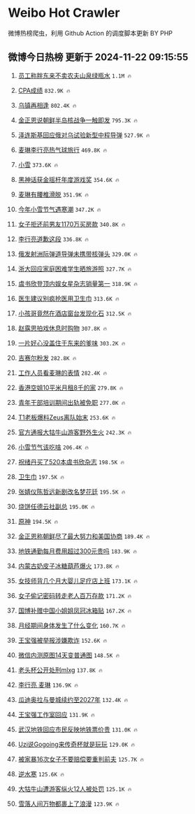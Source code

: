 # Weibo Hot Crawler 



微博热榜爬虫，利用 Github Action 的调度脚本更新 BY PHP 


## 微博今日热榜 更新于 2024-11-22 09:15:55 
1. [员工称胖东来不卖农夫山泉绿瓶水](https://s.weibo.com/weibo?q=%23%E5%91%98%E5%B7%A5%E7%A7%B0%E8%83%96%E4%B8%9C%E6%9D%A5%E4%B8%8D%E5%8D%96%E5%86%9C%E5%A4%AB%E5%B1%B1%E6%B3%89%E7%BB%BF%E7%93%B6%E6%B0%B4%23&t=31&band_rank=1&Refer=top) `1.1M 🔥` 

1. [CPA成绩](https://s.weibo.com/weibo?q=CPA%E6%88%90%E7%BB%A9&t=31&band_rank=2&Refer=top) `832.9K 🔥` 

1. [乌镇再相逢](https://s.weibo.com/weibo?q=%23%E4%B9%8C%E9%95%87%E5%86%8D%E7%9B%B8%E9%80%A2%23&t=31&band_rank=3&Refer=top) `802.4K 🔥` 

1. [金正恩说朝鲜半岛核战争一触即发](https://s.weibo.com/weibo?q=%23%E9%87%91%E6%AD%A3%E6%81%A9%E8%AF%B4%E6%9C%9D%E9%B2%9C%E5%8D%8A%E5%B2%9B%E6%A0%B8%E6%88%98%E4%BA%89%E4%B8%80%E8%A7%A6%E5%8D%B3%E5%8F%91%23&t=31&band_rank=4&Refer=top) `795.3K 🔥` 

1. [泽连斯基回应俄对乌试验新型中程导弹](https://s.weibo.com/weibo?q=%23%E6%B3%BD%E8%BF%9E%E6%96%AF%E5%9F%BA%E5%9B%9E%E5%BA%94%E4%BF%84%E5%AF%B9%E4%B9%8C%E8%AF%95%E9%AA%8C%E6%96%B0%E5%9E%8B%E4%B8%AD%E7%A8%8B%E5%AF%BC%E5%BC%B9%23&t=31&band_rank=5&Refer=top) `527.9K 🔥` 

1. [麦琳李行亮热气球旅行](https://s.weibo.com/weibo?q=%23%E9%BA%A6%E7%90%B3%E6%9D%8E%E8%A1%8C%E4%BA%AE%E7%83%AD%E6%B0%94%E7%90%83%E6%97%85%E8%A1%8C%23&t=31&band_rank=6&Refer=top) `469.8K 🔥` 

1. [小雪](https://s.weibo.com/weibo?q=%E5%B0%8F%E9%9B%AA&t=31&band_rank=7&Refer=top) `373.6K 🔥` 

1. [黑神话获金摇杆年度游戏奖](https://s.weibo.com/weibo?q=%23%E9%BB%91%E7%A5%9E%E8%AF%9D%E8%8E%B7%E9%87%91%E6%91%87%E6%9D%86%E5%B9%B4%E5%BA%A6%E6%B8%B8%E6%88%8F%E5%A5%96%23&t=31&band_rank=8&Refer=top) `354.6K 🔥` 

1. [麦琳有腰椎滑脱](https://s.weibo.com/weibo?q=%23%E9%BA%A6%E7%90%B3%E6%9C%89%E8%85%B0%E6%A4%8E%E6%BB%91%E8%84%B1%23&t=31&band_rank=9&Refer=top) `351.9K 🔥` 

1. [今年小雪节气遇寒潮](https://s.weibo.com/weibo?q=%23%E4%BB%8A%E5%B9%B4%E5%B0%8F%E9%9B%AA%E8%8A%82%E6%B0%94%E9%81%87%E5%AF%92%E6%BD%AE%23&t=31&band_rank=10&Refer=top) `347.2K 🔥` 

1. [女子拒还前男友1170万买房款](https://s.weibo.com/weibo?q=%23%E5%A5%B3%E5%AD%90%E6%8B%92%E8%BF%98%E5%89%8D%E7%94%B7%E5%8F%8B1170%E4%B8%87%E4%B9%B0%E6%88%BF%E6%AC%BE%23&t=31&band_rank=11&Refer=top) `340.8K 🔥` 

1. [李行亮道歉这段](https://s.weibo.com/weibo?q=%23%E6%9D%8E%E8%A1%8C%E4%BA%AE%E9%81%93%E6%AD%89%E8%BF%99%E6%AE%B5%23&t=31&band_rank=12&Refer=top) `336.8K 🔥` 

1. [俄发射洲际弹道导弹未携带核弹头](https://s.weibo.com/weibo?q=%23%E4%BF%84%E5%8F%91%E5%B0%84%E6%B4%B2%E9%99%85%E5%BC%B9%E9%81%93%E5%AF%BC%E5%BC%B9%E6%9C%AA%E6%90%BA%E5%B8%A6%E6%A0%B8%E5%BC%B9%E5%A4%B4%23&t=31&band_rank=13&Refer=top) `329.0K 🔥` 

1. [浙大回应家庭困难学生晒旅游照](https://s.weibo.com/weibo?q=%23%E6%B5%99%E5%A4%A7%E5%9B%9E%E5%BA%94%E5%AE%B6%E5%BA%AD%E5%9B%B0%E9%9A%BE%E5%AD%A6%E7%94%9F%E6%99%92%E6%97%85%E6%B8%B8%E7%85%A7%23&t=31&band_rank=14&Refer=top) `327.7K 🔥` 

1. [虞书欣登顶内娱女星杂志销量第一](https://s.weibo.com/weibo?q=%23%E8%99%9E%E4%B9%A6%E6%AC%A3%E7%99%BB%E9%A1%B6%E5%86%85%E5%A8%B1%E5%A5%B3%E6%98%9F%E6%9D%82%E5%BF%97%E9%94%80%E9%87%8F%E7%AC%AC%E4%B8%80%23&t=31&band_rank=15&Refer=top) `318.9K 🔥` 

1. [医生建议别疯抢医用卫生巾](https://s.weibo.com/weibo?q=%23%E5%8C%BB%E7%94%9F%E5%BB%BA%E8%AE%AE%E5%88%AB%E7%96%AF%E6%8A%A2%E5%8C%BB%E7%94%A8%E5%8D%AB%E7%94%9F%E5%B7%BE%23&t=31&band_rank=16&Refer=top) `313.6K 🔥` 

1. [小孩哥竟然在酒店窗台发现化石](https://s.weibo.com/weibo?q=%23%E5%B0%8F%E5%AD%A9%E5%93%A5%E7%AB%9F%E7%84%B6%E5%9C%A8%E9%85%92%E5%BA%97%E7%AA%97%E5%8F%B0%E5%8F%91%E7%8E%B0%E5%8C%96%E7%9F%B3%23&t=31&band_rank=17&Refer=top) `312.5K 🔥` 

1. [赵露思拍戏休息时购物](https://s.weibo.com/weibo?q=%23%E8%B5%B5%E9%9C%B2%E6%80%9D%E6%8B%8D%E6%88%8F%E4%BC%91%E6%81%AF%E6%97%B6%E8%B4%AD%E7%89%A9%23&t=31&band_rank=18&Refer=top) `307.8K 🔥` 

1. [一片好心没盖住于东来的爹味](https://s.weibo.com/weibo?q=%23%E4%B8%80%E7%89%87%E5%A5%BD%E5%BF%83%E6%B2%A1%E7%9B%96%E4%BD%8F%E4%BA%8E%E4%B8%9C%E6%9D%A5%E7%9A%84%E7%88%B9%E5%91%B3%23&t=31&band_rank=19&Refer=top) `303.2K 🔥` 

1. [吉赛尔粉发](https://s.weibo.com/weibo?q=%E5%90%89%E8%B5%9B%E5%B0%94%E7%B2%89%E5%8F%91&t=31&band_rank=20&Refer=top) `282.8K 🔥` 

1. [工作人员看麦琳的表情](https://s.weibo.com/weibo?q=%23%E5%B7%A5%E4%BD%9C%E4%BA%BA%E5%91%98%E7%9C%8B%E9%BA%A6%E7%90%B3%E7%9A%84%E8%A1%A8%E6%83%85%23&t=31&band_rank=21&Refer=top) `282.4K 🔥` 

1. [香港空姐10平米月租8千的家](https://s.weibo.com/weibo?q=%E9%A6%99%E6%B8%AF%E7%A9%BA%E5%A7%9010%E5%B9%B3%E7%B1%B3%E6%9C%88%E7%A7%9F8%E5%8D%83%E7%9A%84%E5%AE%B6&t=31&band_rank=22&Refer=top) `279.8K 🔥` 

1. [青年干部培训期间出轨被免职](https://s.weibo.com/weibo?q=%23%E9%9D%92%E5%B9%B4%E5%B9%B2%E9%83%A8%E5%9F%B9%E8%AE%AD%E6%9C%9F%E9%97%B4%E5%87%BA%E8%BD%A8%E8%A2%AB%E5%85%8D%E8%81%8C%23&t=31&band_rank=23&Refer=top) `277.0K 🔥` 

1. [T1老板爆料Zeus离队始末](https://s.weibo.com/weibo?q=%23T1%E8%80%81%E6%9D%BF%E7%88%86%E6%96%99Zeus%E7%A6%BB%E9%98%9F%E5%A7%8B%E6%9C%AB%23&t=31&band_rank=24&Refer=top) `253.6K 🔥` 

1. [官方通报大牯牛山游客野外生火](https://s.weibo.com/weibo?q=%23%E5%AE%98%E6%96%B9%E9%80%9A%E6%8A%A5%E5%A4%A7%E7%89%AF%E7%89%9B%E5%B1%B1%E6%B8%B8%E5%AE%A2%E9%87%8E%E5%A4%96%E7%94%9F%E7%81%AB%23&t=31&band_rank=25&Refer=top) `242.3K 🔥` 

1. [小雪节气该吃啥](https://s.weibo.com/weibo?q=%23%E5%B0%8F%E9%9B%AA%E8%8A%82%E6%B0%94%E8%AF%A5%E5%90%83%E5%95%A5%23&t=31&band_rank=26&Refer=top) `206.4K 🔥` 

1. [祝绪丹买了520本虞书欣杂志](https://s.weibo.com/weibo?q=%23%E7%A5%9D%E7%BB%AA%E4%B8%B9%E4%B9%B0%E4%BA%86520%E6%9C%AC%E8%99%9E%E4%B9%A6%E6%AC%A3%E6%9D%82%E5%BF%97%23&t=31&band_rank=27&Refer=top) `198.5K 🔥` 

1. [卫生巾](https://s.weibo.com/weibo?q=%E5%8D%AB%E7%94%9F%E5%B7%BE&t=31&band_rank=28&Refer=top) `197.5K 🔥` 

1. [张婧仪陈哲远新剧改名梦花廷](https://s.weibo.com/weibo?q=%23%E5%BC%A0%E5%A9%A7%E4%BB%AA%E9%99%88%E5%93%B2%E8%BF%9C%E6%96%B0%E5%89%A7%E6%94%B9%E5%90%8D%E6%A2%A6%E8%8A%B1%E5%BB%B7%23&t=31&band_rank=29&Refer=top) `195.5K 🔥` 

1. [烧饼任德云社副总](https://s.weibo.com/weibo?q=%E7%83%A7%E9%A5%BC%E4%BB%BB%E5%BE%B7%E4%BA%91%E7%A4%BE%E5%89%AF%E6%80%BB&t=31&band_rank=30&Refer=top) `195.0K 🔥` 

1. [原神](https://s.weibo.com/weibo?q=%E5%8E%9F%E7%A5%9E&t=31&band_rank=31&Refer=top) `194.5K 🔥` 

1. [金正恩称朝鲜尽了最大努力和美国协商](https://s.weibo.com/weibo?q=%23%E9%87%91%E6%AD%A3%E6%81%A9%E7%A7%B0%E6%9C%9D%E9%B2%9C%E5%B0%BD%E4%BA%86%E6%9C%80%E5%A4%A7%E5%8A%AA%E5%8A%9B%E5%92%8C%E7%BE%8E%E5%9B%BD%E5%8D%8F%E5%95%86%23&t=31&band_rank=32&Refer=top) `189.4K 🔥` 

1. [地铁通勤每月费用超过300元贵吗](https://s.weibo.com/weibo?q=%23%E5%9C%B0%E9%93%81%E9%80%9A%E5%8B%A4%E6%AF%8F%E6%9C%88%E8%B4%B9%E7%94%A8%E8%B6%85%E8%BF%87300%E5%85%83%E8%B4%B5%E5%90%97%23&t=31&band_rank=33&Refer=top) `183.9K 🔥` 

1. [内蒙古奶皮子冰糖葫芦爆火](https://s.weibo.com/weibo?q=%23%E5%86%85%E8%92%99%E5%8F%A4%E5%A5%B6%E7%9A%AE%E5%AD%90%E5%86%B0%E7%B3%96%E8%91%AB%E8%8A%A6%E7%88%86%E7%81%AB%23&t=31&band_rank=34&Refer=top) `173.8K 🔥` 

1. [女技师背几个月大婴儿足疗店上班](https://s.weibo.com/weibo?q=%23%E5%A5%B3%E6%8A%80%E5%B8%88%E8%83%8C%E5%87%A0%E4%B8%AA%E6%9C%88%E5%A4%A7%E5%A9%B4%E5%84%BF%E8%B6%B3%E7%96%97%E5%BA%97%E4%B8%8A%E7%8F%AD%23&t=31&band_rank=35&Refer=top) `173.1K 🔥` 

1. [女子偷记密码转走老人百万存款](https://s.weibo.com/weibo?q=%23%E5%A5%B3%E5%AD%90%E5%81%B7%E8%AE%B0%E5%AF%86%E7%A0%81%E8%BD%AC%E8%B5%B0%E8%80%81%E4%BA%BA%E7%99%BE%E4%B8%87%E5%AD%98%E6%AC%BE%23&t=31&band_rank=36&Refer=top) `171.2K 🔥` 

1. [国博补赠中国小姐姐凤冠冰箱贴](https://s.weibo.com/weibo?q=%23%E5%9B%BD%E5%8D%9A%E8%A1%A5%E8%B5%A0%E4%B8%AD%E5%9B%BD%E5%B0%8F%E5%A7%90%E5%A7%90%E5%87%A4%E5%86%A0%E5%86%B0%E7%AE%B1%E8%B4%B4%23&t=31&band_rank=37&Refer=top) `167.2K 🔥` 

1. [月经期间身体发生了什么变化](https://s.weibo.com/weibo?q=%23%E6%9C%88%E7%BB%8F%E6%9C%9F%E9%97%B4%E8%BA%AB%E4%BD%93%E5%8F%91%E7%94%9F%E4%BA%86%E4%BB%80%E4%B9%88%E5%8F%98%E5%8C%96%23&t=31&band_rank=38&Refer=top) `160.7K 🔥` 

1. [王宝强被举报涉嫌欺诈](https://s.weibo.com/weibo?q=%23%E7%8E%8B%E5%AE%9D%E5%BC%BA%E8%A2%AB%E4%B8%BE%E6%8A%A5%E6%B6%89%E5%AB%8C%E6%AC%BA%E8%AF%88%23&t=31&band_rank=39&Refer=top) `152.6K 🔥` 

1. [微信内测原图14天变普通图](https://s.weibo.com/weibo?q=%23%E5%BE%AE%E4%BF%A1%E5%86%85%E6%B5%8B%E5%8E%9F%E5%9B%BE14%E5%A4%A9%E5%8F%98%E6%99%AE%E9%80%9A%E5%9B%BE%23&t=31&band_rank=40&Refer=top) `148.5K 🔥` 

1. [老头杯公开处刑mlxg](https://s.weibo.com/weibo?q=%23%E8%80%81%E5%A4%B4%E6%9D%AF%E5%85%AC%E5%BC%80%E5%A4%84%E5%88%91mlxg%23&t=31&band_rank=41&Refer=top) `137.8K 🔥` 

1. [李行亮 麦琳](https://s.weibo.com/weibo?q=%E6%9D%8E%E8%A1%8C%E4%BA%AE%20%E9%BA%A6%E7%90%B3&t=31&band_rank=42&Refer=top) `136.9K 🔥` 

1. [瓜迪奥拉与曼城续约至2027年](https://s.weibo.com/weibo?q=%23%E7%93%9C%E8%BF%AA%E5%A5%A5%E6%8B%89%E4%B8%8E%E6%9B%BC%E5%9F%8E%E7%BB%AD%E7%BA%A6%E8%87%B32027%E5%B9%B4%23&t=31&band_rank=43&Refer=top) `132.4K 🔥` 

1. [王宝强工作室回应](https://s.weibo.com/weibo?q=%23%E7%8E%8B%E5%AE%9D%E5%BC%BA%E5%B7%A5%E4%BD%9C%E5%AE%A4%E5%9B%9E%E5%BA%94%23&t=31&band_rank=44&Refer=top) `131.9K 🔥` 

1. [武汉地铁回应市民反映地铁票价贵](https://s.weibo.com/weibo?q=%23%E6%AD%A6%E6%B1%89%E5%9C%B0%E9%93%81%E5%9B%9E%E5%BA%94%E5%B8%82%E6%B0%91%E5%8F%8D%E6%98%A0%E5%9C%B0%E9%93%81%E7%A5%A8%E4%BB%B7%E8%B4%B5%23&t=31&band_rank=45&Refer=top) `131.0K 🔥` 

1. [Uzi说Gogoing来传奇杯就是玩玩](https://s.weibo.com/weibo?q=%23Uzi%E8%AF%B4Gogoing%E6%9D%A5%E4%BC%A0%E5%A5%87%E6%9D%AF%E5%B0%B1%E6%98%AF%E7%8E%A9%E7%8E%A9%23&t=31&band_rank=46&Refer=top) `129.0K 🔥` 

1. [被家暴16次女子不要赔偿要重判前夫](https://s.weibo.com/weibo?q=%23%E8%A2%AB%E5%AE%B6%E6%9A%B416%E6%AC%A1%E5%A5%B3%E5%AD%90%E4%B8%8D%E8%A6%81%E8%B5%94%E5%81%BF%E8%A6%81%E9%87%8D%E5%88%A4%E5%89%8D%E5%A4%AB%23&t=31&band_rank=47&Refer=top) `125.7K 🔥` 

1. [逆水寒](https://s.weibo.com/weibo?q=%E9%80%86%E6%B0%B4%E5%AF%92&t=31&band_rank=48&Refer=top) `125.6K 🔥` 

1. [大牯牛山遭游客纵火12人被处罚](https://s.weibo.com/weibo?q=%23%E5%A4%A7%E7%89%AF%E7%89%9B%E5%B1%B1%E9%81%AD%E6%B8%B8%E5%AE%A2%E7%BA%B5%E7%81%AB12%E4%BA%BA%E8%A2%AB%E5%A4%84%E7%BD%9A%23&t=31&band_rank=49&Refer=top) `125.1K 🔥` 

1. [雪落人间万物都裹上了浪漫](https://s.weibo.com/weibo?q=%23%E9%9B%AA%E8%90%BD%E4%BA%BA%E9%97%B4%E4%B8%87%E7%89%A9%E9%83%BD%E8%A3%B9%E4%B8%8A%E4%BA%86%E6%B5%AA%E6%BC%AB%23&t=31&band_rank=50&Refer=top) `123.9K 🔥` 

